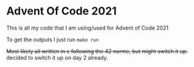 # Advent Of Code 2021
This is all my code that I am using/used for Advent of Code 2021

To get the outputs I just run `make run`

~~Most likely all written in c following the 42 norme, but might switch it up.~~ decided to switch it up on day 2 already.
